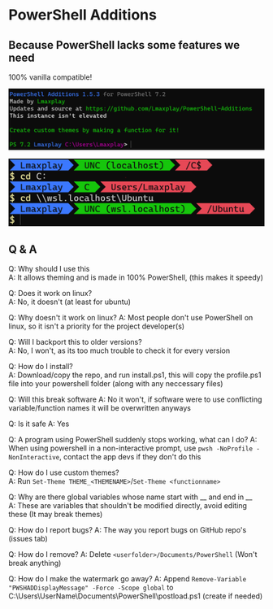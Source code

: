 # PowerShell Additions

## Because PowerShell lacks some features we need

100% vanilla compatible!

![In action](./Images/Preview153.png)

![Using theme LINEBOSS](./Images/ThemePreview.png)

## Q & A

Q: Why should I use this  
A: It allows theming and is made in 100% PowerShell, (this makes it speedy)

Q: Does it work on linux?  
A: No, it doesn't (at least for ubuntu)

Q: Why doesn't it work on linux?
A: Most people don't use PowerShell on linux, so it isn't a priority for the project developer(s)

Q: Will I backport this to older versions?  
A: No, I won't, as its too much trouble to check it for every version

Q: How do I install?  
A: Download/copy the repo, and run install.ps1, this will copy the profile.ps1 file into your powershell folder (along with any neccessary files)

Q: Will this break software
A: No it won't, if software were to use conflicting variable/function names it will be overwritten anyways

Q: Is it safe
A: Yes

Q: A program using PowerShell suddenly stops working, what can I do?
A: When using powershell in a non-interactive prompt, use `pwsh -NoProfile -NonInteractive`, contact the app devs if they don't do this

Q: How do I use custom themes?  
A: Run `Set-Theme THEME_<THEMENAME>`/`Set-Theme <functionname>`

Q: Why are there global variables whose name start with \_\_ and end in \_\_  
A: These are variables that shouldn't be modified directly, avoid editing these (It may break themes)

Q: How do I report bugs?
A: The way you report bugs on GitHub repo's (issues tab)

Q: How do I remove?
A: Delete `<userfolder>/Documents/PowerShell` (Won't break anything)

Q: How do I make the watermark go away?
A: Append `Remove-Variable "PWSHADDisplayMessage" -Force -Scope global` to C:\Users\UserName\Documents\PowerShell\postload.ps1 (create if needed)
